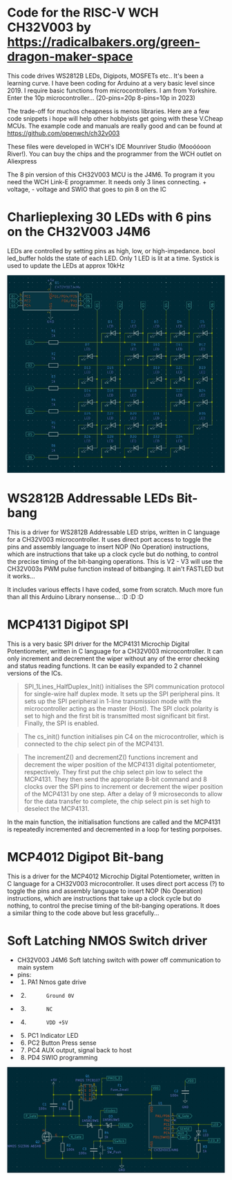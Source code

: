 # Code for the RISC-V WCH CH32V003 by https://radicalbakers.org/green-dragon-maker-space

This code drives WS2812B LEDs, Digipots, MOSFETs etc.. It's been a learning curve. I have been coding for Arduino at a very basic level since 2019. I require basic functions from microcontrollers. I am from Yorkshire. Enter the 10p microcontroller... (20-pins=20p 8-pins=10p in 2023)

The trade-off for muchos cheapness is menos libraries. Here are a few code snippets i hope will help other hobbyists get going with these V.Cheap MCUs.
The example code and manuals are really good and can be found at https://github.com/openwch/ch32v003

These files were developed in WCH's IDE Mounriver Studio (Mooóóoon River!). 
You can buy the chips and the programmer from the WCH outlet on Aliexpress

The 8 pin version of this CH32V003 MCU is the J4M6. To program it you need the WCH Link-E programmer. It needs only 3 lines connecting. + voltage, - voltage and SWIO that goes to pin 8 on the IC

# Charlieplexing 30 LEDs with 6 pins on the CH32V003 J4M6

LEDs are controlled by setting pins as high, low, or high-impedance.
bool led_buffer holds the state of each LED. Only 1 LED is lit at a time.
Systick is used to update the LEDs at approx 10kHz

![charlieplexing schematic](https://github.com/Blakesands/CH32V003/blob/5f146b100ca555e7c42f938b3817a3958abd47fd/charlieplexing_j4m6/charlieplexing_ch32v003.jpg)

# WS2812B Addressable LEDs Bit-bang

This is a driver for WS2812B Addressable LED strips, written in C language for a CH32V003 microcontroller. It uses direct port access to toggle the pins and assembly language to insert NOP (No Operation) instructions, which are instructions that take up a clock cycle but do nothing, to control the precise timing of the bit-banging operations. This is V2 - V3 will use the CH32V003s PWM pulse function instead of bitbanging. It ain't FASTLED but it works...

It includes various effects I have coded, some from scratch. Much more fun than all this Arduino Library nonsense... :D :D :D

# MCP4131 Digipot SPI

This is a very basic SPI driver for the MCP4131 Microchip Digital Potentiometer, written in C language for a CH32V003 microcontroller. It can only increment and decrement the wiper without any of the error checking and status reading functions. It can be easily expanded to 2 channel versions of the ICs.

>SPI_1Lines_HalfDuplex_Init() initialises the SPI communication protocol for single-wire half duplex mode. It sets up the SPI peripheral pins. It sets up the SPI peripheral in 1-line transmission mode with the microcontroller acting as the master (Host). The SPI clock polarity is set to high and the first bit is transmitted most significant bit first. Finally, the SPI is enabled.

>The cs_init() function initialises pin C4 on the microcontroller, which is connected to the chip select pin of the MCP4131.

>The incrementZ() and decrementZ() functions increment and decrement the wiper position of the MCP4131 digital potentiometer, respectively. They first put the chip select pin low to select the MCP4131. They then send the appropriate 8-bit command and 8 clocks over the SPI pins to increment or decrement the wiper position of the MCP4131 by one step. After a delay of 9 microseconds to allow for the data transfer to complete, the chip select pin is set high to deselect the MCP4131.

In the main function, the initialisation functions are called and the MCP4131 is repeatedly incremented and decremented in a loop for testing porpoises.

# MCP4012 Digipot Bit-bang

This is a driver for the MCP4012 Microchip Digital Potentiometer, written in C language for a CH32V003 microcontroller. It uses direct port access (?) to toggle the pins and assembly language to insert NOP (No Operation) instructions, which are instructions that take up a clock cycle but do nothing, to control the precise timing of the bit-banging operations. It does a similar thing to the code above but less gracefully...

# Soft Latching NMOS Switch driver

* CH32V003 J4M6 Soft latching switch with power off communication to main system
 * pins:
 * 1. PA1       Nmos gate drive
 * 2.           Ground 0V
 * 3.           NC
 * 4.           VDD +5V
 * 5. PC1       Indicator LED
 * 6. PC2       Button Press sense
 * 7. PC4       AUX output, signal back to host
 * 8. PD4       SWIO programming
  
![NMOS Switch Shematic](CH32V003J4M6_Soft_Latch_Switch/Soft_Latching_Switch_CH32V003.jpg)
